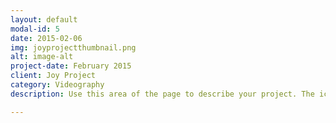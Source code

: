```yaml
---
layout: default
modal-id: 5
date: 2015-02-06
img: joyprojectthumbnail.png
alt: image-alt
project-date: February 2015
client: Joy Project
category: Videography
description: Use this area of the page to describe your project. The icon above is part of a free icon set by <a href="https://sellfy.com/p/8Q9P/jV3VZ/">Flat Icons</a>. On their website, you can download their free set with 16 icons, or you can purchase the entire set with 146 icons for only $12!

---
```


